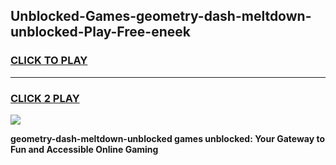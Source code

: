 
## Unblocked-Games-geometry-dash-meltdown-unblocked-Play-Free-eneek
<h3>
<a href="https://premium76.site?title=geometry-dash-meltdown-unblocked&ref=12A">CLICK TO PLAY</a></h3>
<hr>

<h3>
<a href="https://premium76.site?title=geometry-dash-meltdown-unblocked&ref=12A">CLICK 2 PLAY</a>
  
</h3>

<a href="https://premium76.site?title=geometry-dash-meltdown-unblocked&ref=12A"><img src="https://clearcache.store/games.png"></a>


**geometry-dash-meltdown-unblocked games unblocked: Your Gateway to Fun and Accessible Online Gaming**
